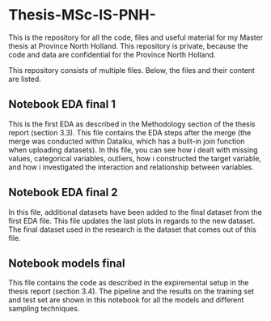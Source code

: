 # Thesis-MSc-IS-PNH-
This is the repository for all the code, files and useful material for my Master thesis at Province North Holland. This repository is private, because the code and data are confidential for the Province North Holland.

This repository consists of multiple files. Below, the files and their content are listed.

## Notebook EDA final 1 
This is the first EDA as described in the Methodology section of the thesis report (section 3.3). This file contains the EDA steps after the merge (the merge was conducted within Dataiku, which has a built-in join function when uploading datasets). In this file, you can see how i dealt with missing values, categorical variables, outliers, how i constructed the target variable, and how i investigated the interaction and relationship between variables. 
## Notebook EDA final 2 
In this file, additional datasets have been added to the final dataset from the first EDA file. This file updates the last plots in regards to the new dataset. The final dataset used in the research is the dataset that comes out of this file.
## Notebook models final
This file contains the code as described in the expiremental setup in the thesis report (section 3.4). The pipeline and the results on the training set and test set are shown in this notebook for all the models and different sampling techniques. 
